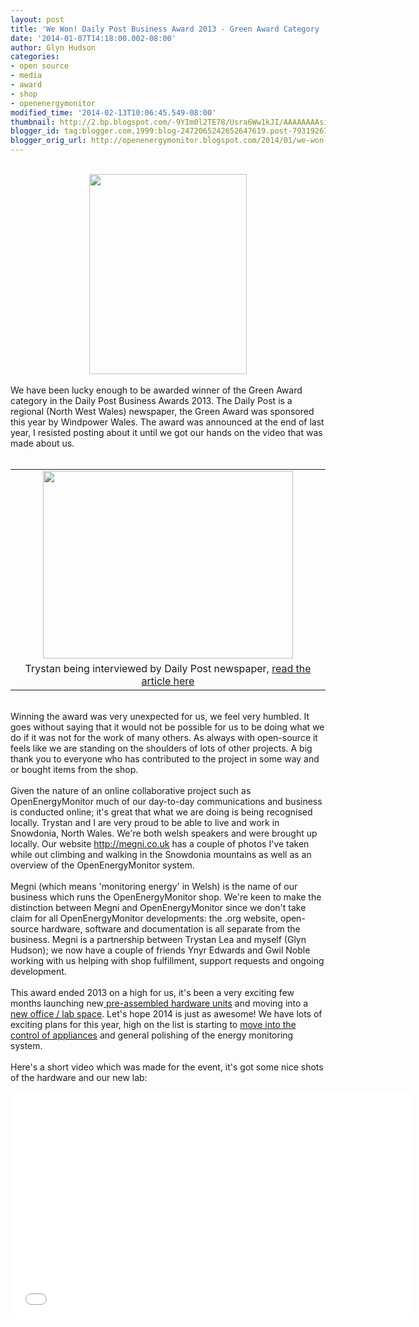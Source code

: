 ```yaml
---
layout: post
title: 'We Won! Daily Post Business Award 2013 - Green Award Category '
date: '2014-01-07T14:18:00.002-08:00'
author: Glyn Hudson
categories:
- open source
- media
- award
- shop
- openenergymonitor
modified_time: '2014-02-13T10:06:45.549-08:00'
thumbnail: http://2.bp.blogspot.com/-9YIm0l2TE78/Usra6Ww1kJI/AAAAAAAAsiY/geWpddZIM1c/s72-c/DailyPostBusiness+Award+winner.jpg
blogger_id: tag:blogger.com,1999:blog-2472065242652647619.post-7931926772265137263
blogger_orig_url: http://openenergymonitor.blogspot.com/2014/01/we-won-daily-post-business-award-2013.html
---
```


<div class="separator" style="clear: both; text-align: left;"><br /></div><div class="separator" style="clear: both; text-align: center;"><a href="http://2.bp.blogspot.com/-9YIm0l2TE78/Usra6Ww1kJI/AAAAAAAAsiY/geWpddZIM1c/s1600/DailyPostBusiness+Award+winner.jpg" imageanchor="1" style="margin-left: 1em; margin-right: 1em;"><img border="0" src="http://2.bp.blogspot.com/-9YIm0l2TE78/Usra6Ww1kJI/AAAAAAAAsiY/geWpddZIM1c/s1600/DailyPostBusiness+Award+winner.jpg" height="320" width="252" /></a></div><div class="separator" style="clear: both; text-align: center;"><br /></div>We have been lucky enough to be awarded winner of the Green Award category in the Daily Post Business Awards 2013. The Daily Post is a regional (North West Wales) newspaper, the Green Award was sponsored this year by Windpower Wales. The award was announced at the end of last year, I resisted posting about it until we got our hands on the video that was made about us.<br /><br /><table align="center" cellpadding="0" cellspacing="0" class="tr-caption-container" style="margin-left: auto; margin-right: auto; text-align: center;"><tbody><tr><td style="text-align: center;"><a href="http://2.bp.blogspot.com/-CzJ1Zr-KHsI/Uvu4dbctpaI/AAAAAAAAt14/N-0kXuwlIZg/s1600/IMG_20140206_103538.jpg" imageanchor="1" style="margin-left: auto; margin-right: auto;"><img border="0" src="http://2.bp.blogspot.com/-CzJ1Zr-KHsI/Uvu4dbctpaI/AAAAAAAAt14/N-0kXuwlIZg/s1600/IMG_20140206_103538.jpg" height="300" width="400" /></a></td></tr><tr><td class="tr-caption" style="text-align: center;">Trystan being interviewed by Daily Post newspaper, <a href="http://openenergymonitor.blogspot.com/2014/02/weve-made-local-newspaper.html">read the article here</a></td></tr></tbody></table><br />Winning the award was very unexpected for us, we feel very humbled. It goes without saying that it would not be possible for us to be doing what we do if it was not for the work of many others. As always with open-source it feels like we are standing on the shoulders of lots of other projects. A big thank you to everyone who has contributed to the project in some way and or bought items from the shop.<br /><br />Given the nature of an online collaborative project such as OpenEnergyMonitor much of our day-to-day communications and business is conducted online; it's great that what we are doing is being recognised locally. Trystan and I are very proud to be able to live and work in Snowdonia, North Wales. We're both welsh speakers and were brought up locally. Our website <a href="http://megni.co.uk/">http://megni.co.uk</a>&nbsp;has a couple of photos I've taken while out climbing and walking in the Snowdonia mountains as well as an overview of the OpenEnergyMonitor system.<br /><br />Megni (which means 'monitoring energy' in Welsh) is the name of our business which runs the OpenEnergyMonitor shop. We're keen to make the distinction between Megni and OpenEnergyMonitor since we don't take claim for all OpenEnergyMonitor developments: the .org website, open-source hardware, software and documentation is all separate from the business. Megni is a partnership between Trystan Lea and myself (Glyn Hudson); we now have a couple of friends Ynyr Edwards and Gwil Noble working with us helping with shop fulfillment, support requests and ongoing development.<br /><br />This award ended 2013 on a high for us, it's been a very exciting few months launching new<a href="http://openenergymonitor.blogspot.com/2013/11/new-hardware-is-in-shop-and-starting-to.html"> pre-assembled hardware units</a> and moving into a<a href="http://openenergymonitor.blogspot.com/2013/10/new-office-space-and-new-units.html"> new office / lab space</a>. Let's hope 2014 is just as awesome! We have lots of exciting plans for this year, high on the list is starting to&nbsp;<a href="http://openenergymonitor.blogspot.com/2013/12/emoncms-early-heating-control-demo.html">move into the control of appliances</a>&nbsp;and general polishing of the energy monitoring system. <br /><br />Here's a short video which was made for the event, it's got some nice shots of the hardware and our new lab:<br /><br /><object height="360" width="640"><param name="movie" value="//www.youtube.com/v/GRmqA2bv22A?hl=en_GB&amp;version=3&amp;rel=0"></param><param name="allowFullScreen" value="true"></param><param name="allowscriptaccess" value="always"></param><embed src="//www.youtube.com/v/GRmqA2bv22A?hl=en_GB&amp;version=3&amp;rel=0" type="application/x-shockwave-flash" width="640" height="360" allowscriptaccess="always" allowfullscreen="true"></embed></object> <br /><div class="separator" style="clear: both; text-align: center;"><br /></div><div class="separator" style="clear: both; text-align: center;"><br /></div><br />